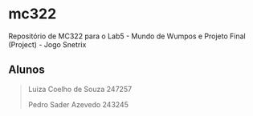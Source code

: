 # mc322
Repositório de MC322 para o Lab5 - Mundo de Wumpos e Projeto Final (Project) - Jogo Snetrix
## Alunos
> Luiza Coelho de Souza 247257
> 
> Pedro Sader Azevedo 243245
